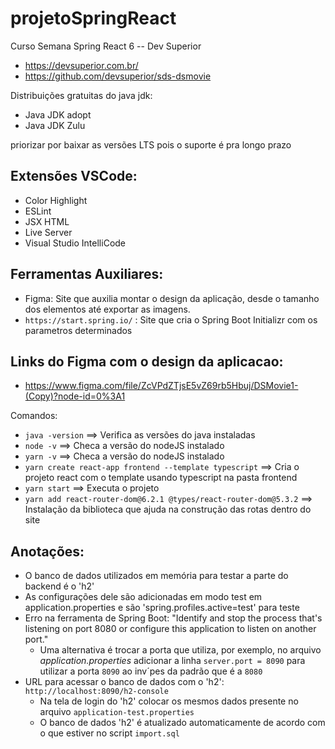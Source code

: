 # projetoSpringReact
Curso Semana Spring React 6 -- Dev Superior
- https://devsuperior.com.br/
- https://github.com/devsuperior/sds-dsmovie

Distribuições gratuitas do java jdk:
- Java JDK adopt
- Java JDK Zulu

priorizar por baixar as versões LTS pois o suporte é pra longo prazo

## Extensões VSCode:
- Color Highlight
- ESLint
- JSX HTML <tags />
- Live Server
- Visual Studio IntelliCode

## Ferramentas Auxiliares:
- Figma: Site que auxilia montar o design da aplicação, desde o tamanho dos elementos até exportar as imagens.
- `https://start.spring.io/` : Site que cria o Spring Boot Initializr com os parametros determinados

## Links do Figma com o design da aplicacao:
- https://www.figma.com/file/ZcVPdZTjsE5vZ69rb5Hbuj/DSMovie1-(Copy)?node-id=0%3A1


Comandos:
- `java -version` ==> Verifica as versões do java instaladas
- `node -v` ==> Checa a versão do nodeJS instalado
- `yarn -v` ==> Checa a versão do nodeJS instalado
- `yarn create react-app frontend --template typescript` ==> Cria o projeto react com o template usando typescript na pasta frontend
- `yarn start` ==> Executa o projeto
- `yarn add react-router-dom@6.2.1 @types/react-router-dom@5.3.2` ==> Instalação da biblioteca que ajuda na construção das rotas dentro do site


## Anotações:
- O banco de dados utilizados em memória para testar a parte do backend é o 'h2'
- As configurações dele são adicionadas em modo test em application.properties e são 'spring.profiles.active=test' para teste
- Erro na ferramenta de Spring Boot: "Identify and stop the process that's listening on port 8080 or configure this application to listen on another port."
  - Uma alternativa é trocar a porta que utiliza, por exemplo, no arquivo <i>application.properties</i> adicionar a linha `server.port = 8090` para utilizar a porta `8090` ao inv´pes da padrão que é a `8080`
- URL para acessar o banco de dados com o 'h2': `http://localhost:8090/h2-console`
  - Na tela de login do 'h2' colocar os mesmos dados presente no arquivo `application-test.properties`
  - O banco de dados 'h2' é atualizado automaticamente de acordo com o que estiver no script `import.sql`